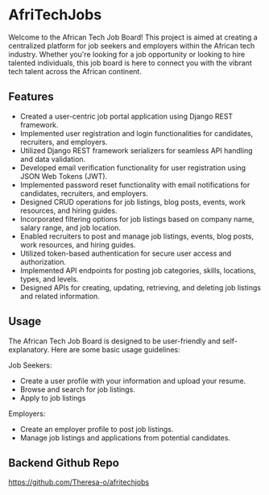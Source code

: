 
# AfriTechJobs

Welcome to the African Tech Job Board! This project is aimed at creating a centralized platform for job seekers and employers within the African tech industry. Whether you're looking for a job opportunity or looking to hire talented individuals, this job board is here to connect you with the vibrant tech talent across the African continent.




## Features

- Created a user-centric job portal application using Django REST framework.
- Implemented user registration and login functionalities for candidates, recruiters, and employers.
- Utilized Django REST framework serializers for seamless API handling and data validation.
- Developed email verification functionality for user registration using JSON Web Tokens (JWT).
- Implemented password reset functionality with email notifications for candidates, recruiters, and employers.
- Designed CRUD operations for job listings, blog posts, events, work resources, and hiring guides.
- Incorporated filtering options for job listings based on company name, salary range, and job location.
- Enabled recruiters to post and manage job listings, events, blog posts, work resources, and hiring guides.
- Utilized token-based authentication for secure user access and authorization.
- Implemented API endpoints for posting job categories, skills, locations, types, and levels.
- Designed APIs for creating, updating, retrieving, and deleting job listings and related information.

## Usage
The African Tech Job Board is designed to be user-friendly and self-explanatory. Here are some basic usage guidelines:

Job Seekers:

- Create a user profile with your information and upload your resume.
- Browse and search for job listings.
- Apply to job listings
  
Employers:

- Create an employer profile to post job listings.
- Manage job listings and applications from potential candidates.

## Backend Github Repo
https://github.com/Theresa-o/afritechjobs

